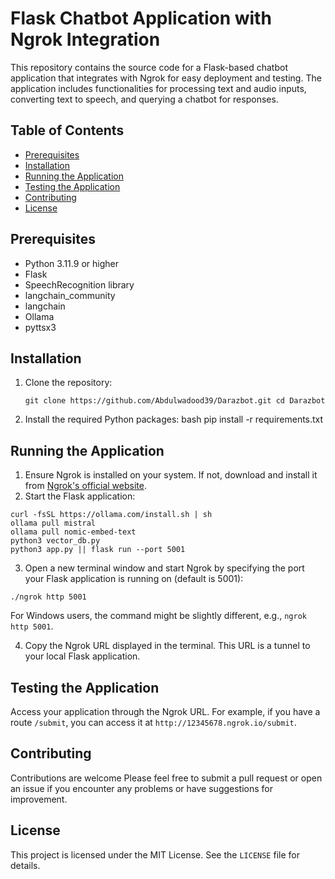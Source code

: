 # Flask Chatbot Application with Ngrok Integration

This repository contains the source code for a Flask-based chatbot application that integrates with Ngrok for easy deployment and testing. The application includes functionalities for processing text and audio inputs, converting text to speech, and querying a chatbot for responses.

## Table of Contents

- [Prerequisites](#prerequisites)
- [Installation](#installation)
- [Running the Application](#running-the-application)
- [Testing the Application](#testing-the-application)
- [Contributing](#contributing)
- [License](#license)

## Prerequisites

- Python 3.11.9 or higher
- Flask
- SpeechRecognition library
- langchain_community
- langchain
- Ollama
- pyttsx3

## Installation

1. Clone the repository:

   ```
   git clone https://github.com/Abdulwadood39/Darazbot.git cd Darazbot
   ```

2. Install the required Python packages:
   bash pip install -r requirements.txt

## Running the Application

1. Ensure Ngrok is installed on your system. If not, download and install it from [Ngrok&#39;s official website](https://ngrok.com/download).
2. Start the Flask application:

```
curl -fsSL https://ollama.com/install.sh | sh
ollama pull mistral
ollama pull nomic-embed-text
python3 vector_db.py
python3 app.py || flask run --port 5001
```

3. Open a new terminal window and start Ngrok by specifying the port your Flask application is running on (default is 5001):

```
./ngrok http 5001
```

For Windows users, the command might be slightly different, e.g., `ngrok http 5001`.

4. Copy the Ngrok URL displayed in the terminal. This URL is a tunnel to your local Flask application.

## Testing the Application

Access your application through the Ngrok URL. For example, if you have a route `/submit`, you can access it at `http://12345678.ngrok.io/submit`.

## Contributing

Contributions are welcome Please feel free to submit a pull request or open an issue if you encounter any problems or have suggestions for improvement.

## License

This project is licensed under the MIT License. See the `LICENSE` file for details.
